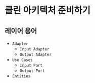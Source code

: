 # 클린 아키텍처 준비하기

## 레이어 용어
- `Adapter`
  - `Input Adapter`
  - `Output Adapter`
- `Use Cases`
  - `Input Port`
  - `Output Port`
- `Entities`